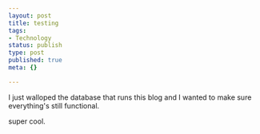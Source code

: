 ```yaml
--- 
layout: post
title: testing
tags: 
- Technology
status: publish
type: post
published: true
meta: {}

---
```

I just walloped the database that runs this blog and I wanted to make sure everything's still functional.

  super cool.
